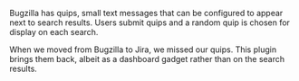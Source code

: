 Bugzilla has quips, small text messages that can be configured to appear next to search results.  Users submit quips and a random quip is chosen for display on each search.

When we moved from Bugzilla to Jira, we missed our quips.  This plugin brings them back, albeit as a dashboard gadget rather than on the search results.